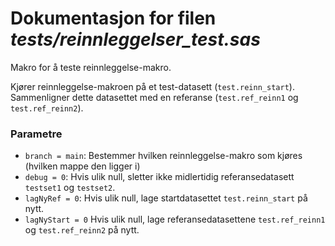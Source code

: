 
# Dokumentasjon for filen *tests/reinnleggelser_test.sas*

Makro for å teste reinnleggelse-makro.

Kjører reinnleggelse-makroen på et test-datasett (`test.reinn_start`).
Sammenligner dette datasettet med en referanse (`test.ref_reinn1` og `test.ref_reinn2`).

### Parametre

- `branch = main`: Bestemmer hvilken reinnleggelse-makro som kjøres (hvilken mappe den ligger i)
- `debug = 0`: Hvis ulik null, sletter ikke midlertidig referansedatasett `testset1` og `testset2`.
- `lagNyRef = 0`: Hvis ulik null, lage startdatasettet `test.reinn_start` på nytt.
- `lagNyStart = 0` Hvis ulik null, lage referansedatasettene `test.ref_reinn1` og `test.ref_reinn2` på nytt.

